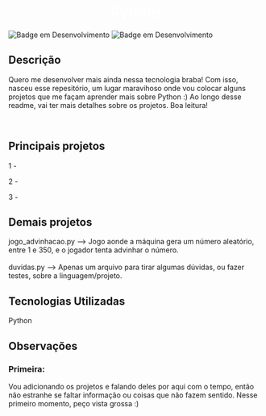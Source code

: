 <h1 align="center"> <b style="color:white"> Python</b> </h1>

![Badge em Desenvolvimento](https://img.shields.io/badge/license-napolifabrizio-green)
![Badge em Desenvolvimento](https://img.shields.io/badge/status-desenvolvimento-yellow)

<section>
<h2><b>Descrição</b></h2>

<p>
Quero me desenvolver mais ainda nessa tecnologia braba! Com isso, nasceu esse repesitório, um lugar maravihoso onde vou colocar alguns projetos que me façam aprender mais sobre Python :)
Ao longo desse readme, vai ter mais detalhes sobre os projetos. Boa leitura! 
</p><br>
</section>
<section>
<h2><b>Principais projetos</b></h2>

<p>
 1 -

 2 - 

 3 -
</p>

<h2>Demais projetos</h2>
<p>
jogo_advinhacao.py --> Jogo aonde a máquina gera um número aleatório, entre 1 e 350, e o jogador tenta advinhar o número.
<br><br>
duvidas.py --> Apenas um arquivo para tirar algumas dúvidas, ou fazer testes, sobre a linguagem/projeto.
</p>
</section>

<section>
<h2><b>Tecnologias Utilizadas</b></h2>
<p>
Python

</p>
</section>

<section>
<h2><b>Observações</b></h2>
<h3>
Primeira:
</h3>
Vou adicionando os projetos e falando deles por aqui com o tempo, então não estranhe se faltar informação ou coisas que não fazem sentido. Nesse primeiro momento, peço vista grossa :)
<br>



